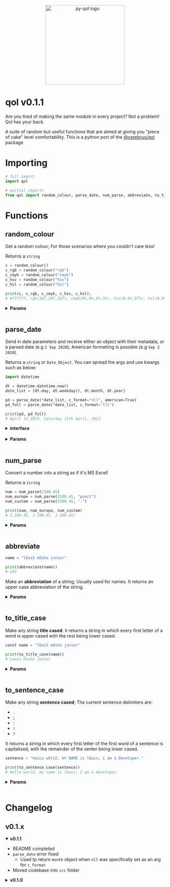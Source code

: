 <p align="center">
    <img src="https://drive.google.com/uc?id=1r9L_Kjdm1i4lCYOCq-bngr-yTl6OZ_lu" alt="py-qol logo" width="250" height="250" />
</p>

# qol v0.1.1

Are you tired of making the same module in every project? Not a problem! Qol has your back.

A suite of random but useful functions that are aimed at giving you "piece of cake" level comfortability. This is a python port of the [@cerebrus/qol](https://www.mpnjs.org#) package

# Importing

```python
# full import
import qol

# partial imports
from qol import random_colour, parse_date, num_parse, abbreviate, to_title_case, to_sentence_case
```

# Functions

## random_colour

Get a random colour; For those scenarios where you couldn't care less!

Returns a `string`

```python
c = random_colour()
c_rgb = random_colour("rgb")
c_cmyk = random_colour("cmyk")
c_hsv = random_colour("hsv")
c_hsl = random_colour("hsl")

print(c, c_rgb, c_cmyk, c_hsv, c_hsl);
# #f7f7f7, rgb(247,247,247), cmyk(0%,0%,0%,3%), hsv(0,0%,97%), hsl(0,0%,97%)
```

<details>
<summary><strong>Params</strong></summary>

| Parameter | Default Setting | Required? | Definition                                 | Options                            |
| --------- | --------------- | --------- | ------------------------------------------ | ---------------------------------- |
| setting   | `hex`           | No        | The type of colour you would like returned | `hex`, `rgb`, `cmyk`, `hsv`, `hsl` |

</details>
<br />

## parse_date

Send in date parameters and receive either an object with their metadata, or a parsed date (e.g `2 Sep 2020`); American formatting is possible (e.g `Sep 2 2020`).

Returns a `string` or `Date_Object`. You can spread the args and use kwargs such as below:

```python
import datetime

dt = datetime.datetime.now()
date_list = [dt.day, dt.weekday(), dt.month, dt.year]

pd = parse_date(*date_list, c_format="nll", american=True)
pd_full = parse_date(*date_list, c_format="lll")

print(pd, pd_full)
# April 15 2023, Saturday 15th April, 2023
```

<details>
<summary><strong>interface</strong></summary>

```python
	"day": {
		"short": str,
		"long": str,
		"ordinal_month": str,
		"ordinal_week": str,
		"week_number": int,
		"month_number": int
	},
	"month": {
		"short": str,
		"long": str,
		"ordinal": str,
		"number": int
	},
	"year": {
		"short": int,
		"long": int
	}
```

</details>
<br />

<details>
<summary><strong>Params</strong></summary>

| Parameter | Default Setting | Required? | Definition                                                    | Options                                                                                                       |
| --------- | --------------- | --------- | ------------------------------------------------------------- | ------------------------------------------------------------------------------------------------------------- |
| monthDay  | `none`          | Yes       | The day of the month                                          | type `number`                                                                                                 |
| weekDay   | `none`          | Yes       | The day of the week                                           | type `number`                                                                                                 |
| month     | `none`          | Yes       | The numeric month                                             | type `number`                                                                                                 |
| year      | `none`          | Yes       | The full numeric year                                         | type `number`                                                                                                 |
| format    | `none`          | No        | The date format you would like                                | n = numeric, s = shorthand text, l = full text; `nns`, `nnl`, `sss`, `ssl`, `lll`, `nss`, `nsl`, `nls`, `nll` |
| american  | `false`         | No        | Whether or not you would like the format to be 'Americanised' | `true`, `false`                                                                                               |

</details>
<br />

## num_parse

Convert a number into a string as if it's MS Excel!

Returns a `string`

```python
num = num_parse(2100.45)
num_europe = num_parse(2100.45, "punct")
num_custom = num_parse(2100.45, "-")

print(num, num_europe, num_custom)
# 2,100.45, 2.100,45, 2-100.45)
```

<details>
<summary><strong>Params</strong></summary>

| Parameter | Default Setting | Required? | Definition                       | Options                                                    |
| --------- | --------------- | --------- | -------------------------------- | ---------------------------------------------------------- |
| value     | `undefined`     | Yes       | The number you want to be parsed | `none`                                                     |
| setting   | `undefined`     | Yes       | The delimiter for the number     | `space`, `comma`, `punct`, any other delimiter as a string |

</details>
<br />

## abbreviate

```python
name = "lEwiS mOsho junior"

print(abbreviate(name))
# LMJ
```

Make an **abbreviation** of a string; Usually used for names. It returns an upper case abbreviation of the string.

<details>
<summary><strong>Params</strong></summary>

| Parameter | Default Setting | Required? | Definition                                                 |
| --------- | --------------- | --------- | ---------------------------------------------------------- |
| text      | `null`          | Yes       | The string you wish to abbreviate                          |
| delimiter | `" "`           | No        | The character or string that seperates words in the string |

</details>
<br />

## to_title_case

Make any string **title cased**. it returns a string in which every first letter of a word is upper cased with the rest being lower cased.

```python
const name = "lEwiS mOsho junior"

print(to_title_case(name))
# Lewis Mosho Junior
```

<details>
<summary><strong>Params</strong></summary>

| Parameter | Default Setting | Required? | Definition                                                 |
| --------- | --------------- | --------- | ---------------------------------------------------------- |
| text      | `null`          | Yes       | The string you wish to change to title case                |
| delimiter | `" "`           | No        | The character or string that seperates words in the string |

</details>
<br />

## to_sentence_case

Make any string **sentence cased**; The current sentence delimiters are:

- `.`
- `;`
- `:`
- `!`
- `?`

It returns a string in which every first letter of the first word of a sentence is capitalised, with the remainder of the senter being lower cased.

```python
sentence = "heLLo wOrLD, mY NAME is lEwis; i am a Developer."

print(to_sentence_case(sentence))
# Hello world, my name is lewis; I am a developer.
```

<details>
<summary><strong>Params</strong></summary>

| Parameter | Default Setting | Required? | Definition                                                 |
| --------- | --------------- | --------- | ---------------------------------------------------------- |
| txt       | `null`          | Yes       | The string you wish to change to sentence case             |
| delimiter | `" "`           | No        | The character or string that seperates words in the string |

</details>
<br />

# Changelog

## v0.1.x

<details open>
<summary><strong>v0.1.1</strong></summary>

- README completed
- `parse_date` error fixed
  - Used tp return `month` object when `nll` was specifically set as an arg for `c_format`
- Moved codebase into `src` folder

</details>

<details>
<summary><strong>v0.1.0</strong></summary>

- Initial release
- Excel number formatting, date parsing, random colour generation,string sentence casing, title casing, and abrreviations added and typed

</details>
